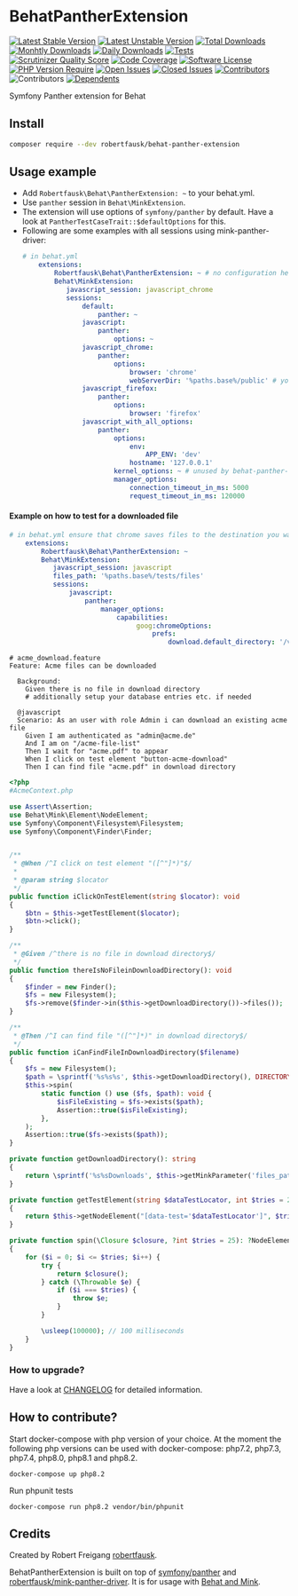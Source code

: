 # BehatPantherExtension

[![Latest Stable Version](https://poser.pugx.org/robertfausk/behat-panther-extension/v/stable.svg)](https://packagist.org/packages/robertfausk/behat-panther-extension)
[![Latest Unstable Version](https://poser.pugx.org/robertfausk/behat-panther-extension/v/unstable.svg)](https://packagist.org/packages/robertfausk/behat-panther-extension)
[![Total Downloads](https://poser.pugx.org/robertfausk/behat-panther-extension/downloads.svg)](https://packagist.org/packages/robertfausk/behat-panther-extension)
[![Monhtly Downloads](https://img.shields.io/packagist/dm/robertfausk/behat-panther-extension?style=flat&color=blue)](https://img.shields.io/packagist/dm/robertfausk/behat-panther-extension)
[![Daily Downloads](https://img.shields.io/packagist/dd/robertfausk/behat-panther-extension?style=flat&color=blue)](https://img.shields.io/packagist/dm/robertfausk/behat-panther-extension)
[![Tests](https://github.com/robertfausk/behat-panther-extension/actions/workflows/ci.yml/badge.svg)](https://github.com/robertfausk/behat-panther-extension/actions/workflows/ci.yml)
[![Scrutinizer Quality Score](https://scrutinizer-ci.com/g/robertfausk/behat-panther-extension/badges/quality-score.png?b=master)](https://scrutinizer-ci.com/g/robertfausk/behat-panther-extension/)
[![Code Coverage](https://scrutinizer-ci.com/g/robertfausk/behat-panther-extension/badges/coverage.png?b=master)](https://scrutinizer-ci.com/g/robertfausk/behat-panther-extension/)
[![Software License](https://img.shields.io/badge/license-MIT-brightgreen.svg?style=flat)](LICENSE)
[![PHP Version Require](http://poser.pugx.org/robertfausk/behat-panther-extension/require/php)](https://packagist.org/packages/robertfausk/behat-panther-extension)
[![Open Issues](https://img.shields.io/github/issues-raw/robertfausk/behat-panther-extension?style=flat)](https://github.com/robertfausk/behat-panther-extension/issues)
[![Closed Issues](https://img.shields.io/github/issues-closed-raw/robertfausk/behat-panther-extension?style=flat)](https://github.com/robertfausk/behat-panther-extension/issues?q=is%3Aissue+is%3Aclosed)
[![Contributors](https://img.shields.io/github/contributors/robertfausk/behat-panther-extension?style=flat)](https://github.com/robertfausk/behat-panther-extension/graphs/contributors)
![Contributors](https://img.shields.io/maintenance/yes/2022?style=flat)
[![Dependents](http://poser.pugx.org/robertfausk/behat-panther-extension/dependents)](https://packagist.org/packages/robertfausk/behat-panther-extension/dependents)

Symfony Panther extension for Behat

## Install

```BASH
composer require --dev robertfausk/behat-panther-extension
```

## Usage example

* Add ```Robertfausk\Behat\PantherExtension: ~``` to your behat.yml.
* Use ```panther``` session in ```Behat\MinkExtension```. 
* The extension will use options of ```symfony/panther``` by default.
Have a look at ```PantherTestCaseTrait::$defaultOptions``` for this.
* Following are some examples with all sessions using mink-panther-driver:
    ```YAML
    # in behat.yml
        extensions:
            Robertfausk\Behat\PantherExtension: ~ # no configuration here
            Behat\MinkExtension:
               javascript_session: javascript_chrome
               sessions:
                   default:
                       panther: ~
                   javascript:
                       panther:
                           options: ~
                   javascript_chrome:
                       panther:
                           options:
                               browser: 'chrome'
                               webServerDir: '%paths.base%/public' # your custom public dir
                   javascript_firefox:
                       panther:
                           options:
                               browser: 'firefox'
                   javascript_with_all_options:
                       panther:
                           options:
                               env:
                                   APP_ENV: 'dev'
                               hostname: '127.0.0.1'    
                           kernel_options: ~ # unused by behat-panther-extension cause it does not extend KernelTestCase
                           manager_options:
                               connection_timeout_in_ms: 5000
                               request_timeout_in_ms: 120000
    ```

#### Example on how to test for a downloaded file

```YAML
# in behat.yml ensure that chrome saves files to the destination you want
    extensions:
        Robertfausk\Behat\PantherExtension: ~
        Behat\MinkExtension:
           javascript_session: javascript
           files_path: '%paths.base%/tests/files'
           sessions:
               javascript:
                   panther:
                       manager_options:
                           capabilities:
                                goog:chromeOptions:
                                    prefs:
                                        download.default_directory: '/var/www/html/tests/files/Downloads'
```

```GHERKIN
# acme_download.feature
Feature: Acme files can be downloaded

  Background:
    Given there is no file in download directory
    # additionally setup your database entries etc. if needed

  @javascript
  Scenario: As an user with role Admin i can download an existing acme file
    Given I am authenticated as "admin@acme.de"
    And I am on "/acme-file-list"
    Then I wait for "acme.pdf" to appear
    When I click on test element "button-acme-download"
    Then I can find file "acme.pdf" in download directory
```

```PHP
<?php
#AcmeContext.php

use Assert\Assertion;
use Behat\Mink\Element\NodeElement;
use Symfony\Component\Filesystem\Filesystem;
use Symfony\Component\Finder\Finder;


/**
 * @When /^I click on test element "([^"]*)"$/
 *
 * @param string $locator
 */
public function iClickOnTestElement(string $locator): void
{
    $btn = $this->getTestElement($locator);
    $btn->click();
}

/**
 * @Given /^there is no file in download directory$/
 */
public function thereIsNoFileinDownloadDirectory(): void
{
    $finder = new Finder();
    $fs = new Filesystem();
    $fs->remove($finder->in($this->getDownloadDirectory())->files());
}

/**
 * @Then /^I can find file "([^"]*)" in download directory$/
 */
public function iCanFindFileInDownloadDirectory($filename)
{
    $fs = new Filesystem();
    $path = \sprintf('%s%s%s', $this->getDownloadDirectory(), DIRECTORY_SEPARATOR, $filename);
    $this->spin(
        static function () use ($fs, $path): void {
            $isFileExisting = $fs->exists($path);
            Assertion::true($isFileExisting);
        },
    );
    Assertion::true($fs->exists($path));
}

private function getDownloadDirectory(): string
{
    return \sprintf('%s%sDownloads', $this->getMinkParameter('files_path'), DIRECTORY_SEPARATOR);
}

private function getTestElement(string $dataTestLocator, int $tries = 25): NodeElement
{
    return $this->getNodeElement("[data-test='$dataTestLocator']", $tries);
}

private function spin(\Closure $closure, ?int $tries = 25): ?NodeElement
{
    for ($i = 0; $i <= $tries; $i++) {
        try {
            return $closure();
        } catch (\Throwable $e) {
            if ($i === $tries) {
                throw $e;
            }
        }

        \usleep(100000); // 100 milliseconds
    }
}
```
                               
### How to upgrade?

 Have a look at [CHANGELOG](CHANGELOG.md) for detailed information.

## How to contribute?

Start docker-compose with php version of your choice. At the moment the following php versions can be used with docker-compose: php7.2, php7.3, php7.4, php8.0, php8.1 and php8.2.

    docker-compose up php8.2

Run phpunit tests

    docker-compose run php8.2 vendor/bin/phpunit

## Credits

Created by Robert Freigang [robertfausk](https://github.com/robertfausk).

BehatPantherExtension is built on top of [symfony/panther](https://github.com/symfony/panther) and [robertfausk/mink-panther-driver](https://github.com/robertfausk/mink-panther-driver).
It is for usage with [Behat and Mink](http://behat.org/en/latest/cookbooks/integrating_symfony2_with_behat.html#initialising-behat). 
